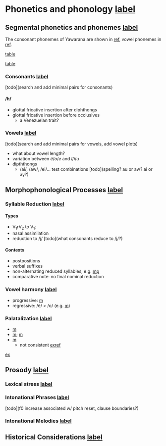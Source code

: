 # Phonetics and phonology [label](phono)

## Segmental phonetics and phonemes [label](sec:segmental)
The consonant phonemes of Yawarana are shown in [ref](tab:consonants), vowel phonemes in [ref](tab:vowels).


[table](consonants)

[table](vowels)

### Consonants [label](sec:consonants)
[todo](search and add minimal pairs for consonants)

#### /h/
* glottal fricative insertion after diphthongs
* glottal fricative insertion before occlusives
    * a Venezuelan trait?

### Vowels [label](sec:vowels)
[todo](search and add minimal pairs for vowels, add vowel plots)

* what about vowel length?
* variation between _ë_/_o_/_e_ and _ï_/_i_/_u_
* dipththongs
    * /ai/, /aw/, /ei/... test combinations [todo](spelling? au or aw? ai or ay?)

## Morphophonological Processes [label](sec:morphophono)

### Syllable Reduction [label](sec:sylred)


#### Types
* V<sub>1</sub>rV<sub>2</sub> to V<sub>1</sub>ː
* nasal assimilation
* reduction to /j/ [todo](what consonants reduce to /j/?)

#### Contexts
* postpositions
* verbal suffixes
* non-alternating reduced syllables, e.g. [mp](wajto-fire)
* comparative note: no final nominal reduction

### Vowel harmony [label](sec:vowelharm)
* progressive: [m](rupert)
* regressive: /ë/ > /o/ (e.g. [m](o2))

### Palatalization [label](sec:palatalization)
* [m](chajnmlz)
* [m](chepst); [m](cheptcp)
* [m](chareimn)
    * not consistent [exref](histyarirdi-723)

[ex](histyarirdi-723)

## Prosody [label](sec:prosody)

### Lexical stress [label](sec:stress)

### Intonational Phrases [label](sec:intphrases)

[todo](f0 increase associated w/ pitch reset, clause boundaries?)

### Intonational Melodies [label](sec:intmelodies)

## Historical Considerations [label](sec:histphono)